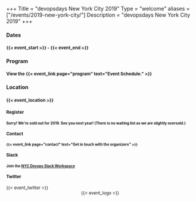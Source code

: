 +++
Title = "devopsdays New York City 2019"
Type = "welcome"
aliases = ["/events/2019-new-york-city/"]
Description = "devopsdays New York City 2019"
+++

<div class = "row">
  <div class = "col-md-1 mx-5 px-0">
    <h4 class="my-3"><strong>Dates</strong></h4>
  </div>
  <div class = "col-md-9">
    <h4 class="my-3"><small>{{< event_start >}} - {{< event_end >}}</small></h4>
  </div>
</div>

<div class = "row">
  <div class = "col-md-1 mx-5 px-0">
    <h4 class="my-3"><strong>Program</strong></h4>
  </div>
  <div class = "col-md-9">
    <h4 class="my-3"><small>View the {{< event_link page="program" text="Event Schedule." >}}</small></h4>
  </div>
</div>

<div class = "row">
  <div class = "col-md-1 mx-5 px-0">
    <h4 class="my-3"><strong>Location</strong></h4>
  </div>
  <div class = "col-md-9">
    <h4 class="my-3"><small>{{< event_location >}}
  </div>
</div>

<div class = "row">
  <div class = "col-md-1 mx-5 px-0">
    <h4 class="my-3"><strong>Register</strong></h4>
  </div>
  <div class = "col-md-9">
    <h4 class="my-3"><small>Sorry! We're sold out for 2019. See you next year! (There is no waiting list as we are slightly oversold.)</small></h4>
  </div>
</div>

<!-- <div class = "row my-3">
  <div class = "col-md-1 mx-5 px-0">
    <h4 class="my-3"><small><strong>Propose</strong></small></h4>
  </div>
  <div class = "col-md-9">
    <h4 class="my-3"><small>{{< event_link page="propose" text="Propose a talk!" >}}</small></h4>
  </div>
</div> -->

<!-- <div class = "row my-3">
  <div class = "col-md-1 mx-5 px-0">
    <h4 class="my-3"><small><strong>Speakers</strong></small></h4>
  </div>
  <div class = "col-md-9">
    <h4 class="my-3"><small>Check out the {{< event_link page="speakers" text="speakers!" >}}</small></h4>
  </div>
</div> -->

<!-- <div class = "row">
  <div class = "col-md-1 mx-5 px-0">
    <h4 class="my-3"><small><strong>Sponsors</strong></small></h4>
  </div>
  <div class = "col-md-9">
    <h4 class="my-3"><small>{{< event_link page="sponsor" text="Sponsor the conference!" >}}</small></h4>
  </div>
</div> -->

<div class = "row">
  <div class = "col-md-1 mx-5 px-0">
    <h4 class="my-3"><strong>Contact</strong></h4>
  </div>
  <div class = "col-md-9">
    <h4 class="my-3"><small>{{< event_link page="contact" text="Get in touch with the organizers" >}}</small></h4>
  </div>
</div>

<div class = "row">
  <div class = "col-md-1 mx-5 px-0">
    <h4 class="my-3"><strong>Slack</strong></h4>
  </div>
  <div class = "col-md-9">
    <h4 class="my-3"><small> Join the <a href="https://launchpass.com/nycdevops" target="_blank">NYC Devops Slack Workspace</a></small></h4>
  </div>
</div>

<div class = "row">
  <div class = "col-md-1 mx-5 px-0">
    <h4 class="my-3"><strong>Twitter</strong></h4>
  </div>
  <div class = "col-md-9">
    <div class="my-3">{{< event_twitter >}}</div>
  </div>
</div>

<div style="text-align:center;">
  {{< event_logo >}}
</div>
